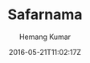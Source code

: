 ---
title: "Safarnama"
github: https://github.com/hemangsk/safarnama
demo: https://hemangsk.github.io/safarnama
author: Hemang Kumar

ssg:
  - Jekyll
cms:
  - No Cms
date: 2016-05-21T11:02:17Z
github_branch: master
---
